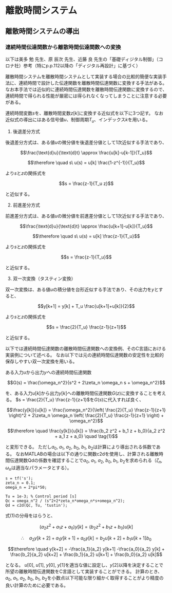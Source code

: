 # 離散時間システム

## 離散時間システムの導出

### 連続時間伝達関数から離散時間伝達関数への変換

以下は美多 勉 先生、原 辰次 先生、近藤 良 先生の「基礎ディジタル制御」（コロナ社）参考（特にp.p.112以降の「ディジタル再設計」に基づく）

離散時間システムを離散時間システムとして実装する場合の比較的簡便な実装手法に、連続時間で設計した伝達関数を離散時間伝達関数に変換する手法がある。
なお本手法では近似的に連続時間伝達関数を離散時間伝達関数に変換するので、連続時間で得られる性能が厳密には得られなくなってしまうことに注意する必要がある。

連続時間変数$s$を、離散時間変数$z[k]$に変換する近似式を以下に3つ記す。
なお近似式の導出にはある信号値$u$、制御周期$T_u$、インデックス$k$を用いる。

1. 後退差分方式

後退差分方式は、ある値$u$の微分値を後退差分値として1次近似する手法であり、
```math
\frac{\text{d}u}{\text{d}t} \approx \frac{u[k]-u[k-1]}{T_u}
```
```math
\therefore \quad s\ u(s) = u[k] \frac{1-z^{-1}}{T_u}
```
より$s$と$z$の関係式を
```math
s = \frac{z-1}{T_u z}
```
と近似する。

2. 前進差分方式

前進差分方式は、ある値$u$の微分値を前進差分値として1次近似する手法であり、
```math
\frac{\text{d}u}{\text{d}t} \approx \frac{u[k+1]-u[k]}{T_u}
```
```math
\therefore \quad s\ u(s) = u[k] \frac{z-1}{T_u}
```
より$s$と$z$の関係式を
```math
s = \frac{z-1}{T_u}
```
と近似する。

3. 双一次変換（タスティン変換）

双一次変換は、ある値$u$の積分値を台形近似する手法であり、その出力を$y$とすると、
```math
y[k+1] = y[k] + T_u \frac{u[k+1]+u[k]}{2}
```
より$s$と$z$の関係式を
```math
s = \frac{2}{T_u} \frac{z-1}{z+1}
```
と近似する。

以下では連続時間伝達関数の離散時間伝達関数への変換例、そのC言語における実装例について述べる。
なお以下では元の連続時間伝達関数の安定性を比較的保存しやすい双一次変換を用いる。

ある入力$u$から出力$y$への連続時間伝達関数
```math
G(s) = \frac{\omega_n^2}{s^2 + 2\zeta_n \omega_n s + \omega_n^2}
```
を、ある入力$u[k]$から出力$y[k]$への離散時間伝達関数$G(z)$に変換することを考える。
$s = \frac{2}{T_u} \frac{z-1}{z+1}$を$G(s)$に代入すれば良く、
```math
\frac{y[k]}{u[k]} = \frac{\omega_n^2}{\left( \frac{2}{T_u} \frac{z-1}{z+1} \right)^2 + 2\zeta_n \omega_n \left( \frac{2}{T_u} \frac{z-1}{z+1} \right) + \omega_n^2}
```

```math
\therefore \quad \frac{y[k]}{u[k]} = \frac{b_2 z^2 + b_1 z + b_0}{a_2 z^2 + a_1 z + a_0} \quad \tag{1}
```
と変形できる。
ただし$a_0$, $a_1$, $a_2$, $b_0$, $b_1$, $b_2$は計算により導出される係数である。
なおMATLABの場合は以下の通りに関数c2dを使用し、計算される離散時間伝達関数Qdの係数を確認することで$a_0$, $a_1$, $a_2$, $b_0$, $b_1$, $b_2$を求められる（$\zeta_n$, $\omega_n$は適当なパラメータとする）。
```
s = tf('s');
zeta_n = 0.1;
omega_n = 2*pi*50;

Tu = 1e-3; % Control period [s]
Qc = omega_n^2 / (s^2+2*zeta_n*omega_n*s+omega_n^2);
Qd = c2d(Qc, Tu, 'tustin');

```

式(1)の分母をはらうと、
```math
\left( a_2 z^2 + a_1 z + a_0 \right) y[k] = \left( b_2 z^2 + b_1 z + b_0 \right) u[k]
```
```math
\therefore \quad a_2 y[k+2] + a_1 y[k+1] + a_0 y[k] = b_2 u[k+2] + b_1 u[k+1] b_0
```
```math
\therefore \quad y[k+2] = -\frac{a_1}{a_2} y[k+1] -\frac{a_0}{a_2} y[k] + \frac{b_2}{a_2} u[k+2] + \frac{b_1}{a_2} u[k+1] + \frac{b_0}{a_2} u[k]
```
となる。
$u[0]$, $u[1]$, $y[0]$, $y[1]$を適当な値に設定し、$y[2]$以降を決定することで所望の離散時間伝達関数をC言語として実装することができる。
計算のとき、$a_0$, $a_1$, $a_2$, $b_0$, $b_1$, $b_2$を小数点以下可能な限り細かく取得することがより精度の良い計算のために必要である。